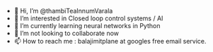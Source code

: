 - 👋 Hi, I’m @thambiTeaInnumVarala
- 👀 I’m interested in Closed loop control systems / AI 
- 🌱 I’m currently learning neural networks in Python
- 💞️ I’m not looking to collaborate now
- 📫 How to reach me : balajimitplane at googles free email service.

<!---
thambiTeaInnumVarala/thambiTeaInnumVarala is a ✨ special ✨ repository because its `README.md` (this file) appears on your GitHub profile.
You can click the Preview link to take a look at your changes.
--->
